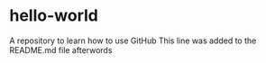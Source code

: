 # hello-world
A repository to learn how to use GitHub
This line was added to the README.md file afterwords
